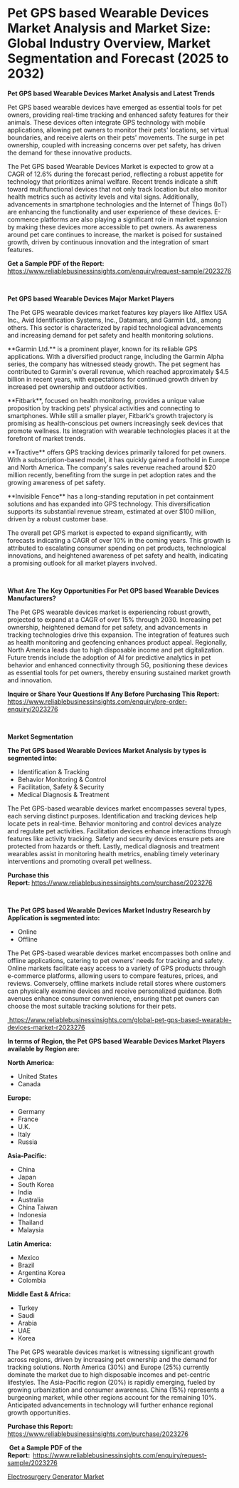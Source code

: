 <p><h1>Pet GPS based Wearable Devices Market Analysis and Market Size: Global Industry Overview, Market Segmentation and Forecast (2025 to 2032)</h1></p><p><strong>Pet GPS based Wearable Devices Market Analysis and Latest Trends</strong></p>
<p><p>Pet GPS based wearable devices have emerged as essential tools for pet owners, providing real-time tracking and enhanced safety features for their animals. These devices often integrate GPS technology with mobile applications, allowing pet owners to monitor their pets' locations, set virtual boundaries, and receive alerts on their pets' movements. The surge in pet ownership, coupled with increasing concerns over pet safety, has driven the demand for these innovative products.</p><p>The Pet GPS based Wearable Devices Market is expected to grow at a CAGR of 12.6% during the forecast period, reflecting a robust appetite for technology that prioritizes animal welfare. Recent trends indicate a shift toward multifunctional devices that not only track location but also monitor health metrics such as activity levels and vital signs. Additionally, advancements in smartphone technologies and the Internet of Things (IoT) are enhancing the functionality and user experience of these devices. E-commerce platforms are also playing a significant role in market expansion by making these devices more accessible to pet owners. As awareness around pet care continues to increase, the market is poised for sustained growth, driven by continuous innovation and the integration of smart features.</p></p>
<p><strong>Get a Sample PDF of the Report:&nbsp;</strong> <a href="https://www.reliablebusinessinsights.com/enquiry/request-sample/2023276?utm_campaign=2757&utm_medium=2&utm_source=Github&utm_content=ia&utm_term=29032025&utm_id=pet-gps-based-wearable-devices">https://www.reliablebusinessinsights.com/enquiry/request-sample/2023276</a></p>
<p>&nbsp;</p>
<p><strong>Pet GPS based Wearable Devices Major Market Players</strong></p>
<p><p>The Pet GPS wearable devices market features key players like Allflex USA Inc., Avid Identification Systems, Inc., Datamars, and Garmin Ltd., among others. This sector is characterized by rapid technological advancements and increasing demand for pet safety and health monitoring solutions.</p><p>**Garmin Ltd.** is a prominent player, known for its reliable GPS applications. With a diversified product range, including the Garmin Alpha series, the company has witnessed steady growth. The pet segment has contributed to Garmin's overall revenue, which reached approximately $4.5 billion in recent years, with expectations for continued growth driven by increased pet ownership and outdoor activities.</p><p>**Fitbark**, focused on health monitoring, provides a unique value proposition by tracking pets' physical activities and connecting to smartphones. While still a smaller player, Fitbark's growth trajectory is promising as health-conscious pet owners increasingly seek devices that promote wellness. Its integration with wearable technologies places it at the forefront of market trends.</p><p>**Tractive** offers GPS tracking devices primarily tailored for pet owners. With a subscription-based model, it has quickly gained a foothold in Europe and North America. The company's sales revenue reached around $20 million recently, benefiting from the surge in pet adoption rates and the growing awareness of pet safety.</p><p>**Invisible Fence** has a long-standing reputation in pet containment solutions and has expanded into GPS technology. This diversification supports its substantial revenue stream, estimated at over $100 million, driven by a robust customer base.</p><p>The overall pet GPS market is expected to expand significantly, with forecasts indicating a CAGR of over 10% in the coming years. This growth is attributed to escalating consumer spending on pet products, technological innovations, and heightened awareness of pet safety and health, indicating a promising outlook for all market players involved.</p></p>
<p>&nbsp;</p>
<p><strong>What Are The Key Opportunities For Pet GPS based Wearable Devices Manufacturers?</strong></p>
<p><p>The Pet GPS wearable devices market is experiencing robust growth, projected to expand at a CAGR of over 15% through 2030. Increasing pet ownership, heightened demand for pet safety, and advancements in tracking technologies drive this expansion. The integration of features such as health monitoring and geofencing enhances product appeal. Regionally, North America leads due to high disposable income and pet digitalization. Future trends include the adoption of AI for predictive analytics in pet behavior and enhanced connectivity through 5G, positioning these devices as essential tools for pet owners, thereby ensuring sustained market growth and innovation.</p></p>
<p><strong>Inquire or Share Your Questions If Any Before Purchasing This Report:</strong> <a href="https://www.reliablebusinessinsights.com/enquiry/pre-order-enquiry/2023276?utm_campaign=2757&utm_medium=2&utm_source=Github&utm_content=ia&utm_term=29032025&utm_id=pet-gps-based-wearable-devices">https://www.reliablebusinessinsights.com/enquiry/pre-order-enquiry/2023276</a></p>
<p>&nbsp;</p>
<p><strong>Market Segmentation</strong></p>
<p><strong>The Pet GPS based Wearable Devices Market Analysis by types is segmented into:</strong></p>
<p><ul><li>Identification & Tracking</li><li>Behavior Monitoring & Control</li><li>Facilitation, Safety & Security</li><li>Medical Diagnosis & Treatment</li></ul></p>
<p><p>The Pet GPS-based wearable devices market encompasses several types, each serving distinct purposes. Identification and tracking devices help locate pets in real-time. Behavior monitoring and control devices analyze and regulate pet activities. Facilitation devices enhance interactions through features like activity tracking. Safety and security devices ensure pets are protected from hazards or theft. Lastly, medical diagnosis and treatment wearables assist in monitoring health metrics, enabling timely veterinary interventions and promoting overall pet wellness.</p></p>
<p><strong>Purchase this Report:&nbsp;</strong><a href="https://www.reliablebusinessinsights.com/purchase/2023276?utm_campaign=2757&utm_medium=2&utm_source=Github&utm_content=ia&utm_term=29032025&utm_id=pet-gps-based-wearable-devices">https://www.reliablebusinessinsights.com/purchase/2023276</a></p>
<p>&nbsp;</p>
<p><strong>The Pet GPS based Wearable Devices Market Industry Research by Application is segmented into:</strong></p>
<p><ul><li>Online</li><li>Offline</li></ul></p>
<p><p>The Pet GPS-based wearable devices market encompasses both online and offline applications, catering to pet owners’ needs for tracking and safety. Online markets facilitate easy access to a variety of GPS products through e-commerce platforms, allowing users to compare features, prices, and reviews. Conversely, offline markets include retail stores where customers can physically examine devices and receive personalized guidance. Both avenues enhance consumer convenience, ensuring that pet owners can choose the most suitable tracking solutions for their pets.</p></p>
<p><a href="https://www.reliablebusinessinsights.com/global-pet-gps-based-wearable-devices-market-r2023276?utm_campaign=2757&utm_medium=2&utm_source=Github&utm_content=ia&utm_term=29032025&utm_id=pet-gps-based-wearable-devices">&nbsp;https://www.reliablebusinessinsights.com/global-pet-gps-based-wearable-devices-market-r2023276</a></p>
<p><strong>In terms of Region, the Pet GPS based Wearable Devices Market Players available by Region are:</strong></p>
<p>
    <p> <strong> North America: </strong>
        <ul>
            <li>United States</li>
            <li>Canada</li>
        </ul>
        </p> 
    <p> <strong> Europe: </strong>
        <ul>
            <li>Germany</li>
            <li>France</li>
            <li>U.K.</li>
            <li>Italy</li>
            <li>Russia</li>
        </ul>
        </p> 
    <p> <strong> Asia-Pacific: </strong>
        <ul>
            <li>China</li>
            <li>Japan</li>
            <li>South Korea</li>
            <li>India</li>
            <li>Australia</li>
            <li>China Taiwan</li>
            <li>Indonesia</li>
            <li>Thailand</li>
            <li>Malaysia</li>
        </ul>
        </p> 
    <p> <strong> Latin America: </strong>
        <ul>
            <li>Mexico</li>
            <li>Brazil</li>
            <li>Argentina Korea</li>
            <li>Colombia</li>
        </ul>
        </p> 
    <p> <strong> Middle East & Africa: </strong>
        <ul>
            <li>Turkey</li>
            <li>Saudi</li>
            <li>Arabia</li>
            <li>UAE</li>
            <li>Korea</li>
        </ul>
    </p>
    </p>
<p><p>The Pet GPS wearable devices market is witnessing significant growth across regions, driven by increasing pet ownership and the demand for tracking solutions. North America (30%) and Europe (25%) currently dominate the market due to high disposable incomes and pet-centric lifestyles. The Asia-Pacific region (20%) is rapidly emerging, fueled by growing urbanization and consumer awareness. China (15%) represents a burgeoning market, while other regions account for the remaining 10%. Anticipated advancements in technology will further enhance regional growth opportunities.</p></p>
<p><strong>Purchase this Report: </strong><a href="https://www.reliablebusinessinsights.com/purchase/2023276?utm_campaign=2757&utm_medium=2&utm_source=Github&utm_content=ia&utm_term=29032025&utm_id=pet-gps-based-wearable-devices">https://www.reliablebusinessinsights.com/purchase/2023276</a></p>
<p>&nbsp;<strong>Get a Sample PDF of the Report:&nbsp;&nbsp;</strong><a href="https://www.reliablebusinessinsights.com/enquiry/request-sample/2023276?utm_campaign=2757&utm_medium=2&utm_source=Github&utm_content=ia&utm_term=29032025&utm_id=pet-gps-based-wearable-devices">https://www.reliablebusinessinsights.com/enquiry/request-sample/2023276</a></p>
<p><strong></strong></p>
<p><p><a href="https://github.com/xanaanenkaly/Market-Research-Report-List-1/blob/main/electrosurgery-generator-market.md?utm_campaign=2757&utm_medium=2&utm_source=Github&utm_content=ia&utm_term=29032025&utm_id=pet-gps-based-wearable-devices">Electrosurgery Generator Market</a></p></p>